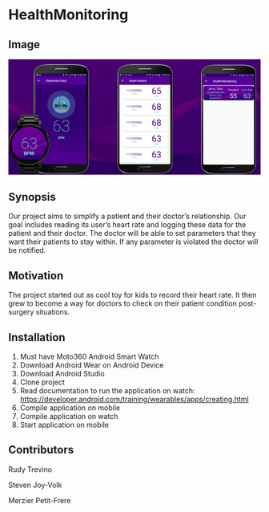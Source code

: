 # HealthMonitoring
## Image
![Alt text](https://github.com/rtrevino821/SpecsProject/blob/master/SpecsProject/OHMSpic1.PNG?raw=true"Picture1")

## Synopsis

Our project aims to simplify a patient and their doctor’s relationship. Our goal includes reading its user’s heart rate and logging these data for the patient and their doctor. The doctor will be able to set
parameters that they want their patients to stay within. If any parameter is violated the doctor will be notified.

## Motivation

The project started out as cool toy for kids to record their heart rate. It then grew to become a way for doctors to check on their patient condition post-surgery situations. 

## Installation
1. Must have Moto360 Android Smart Watch
2. Download Android Wear on Android Device
2. Download Android Studio
3. Clone project
3. Read documentation to run the application on watch: https://developer.android.com/training/wearables/apps/creating.html
4. Compile application on mobile
5. Compile application on watch
6. Start application on mobile

## Contributors

Rudy Trevino

Steven Joy-Volk

Merzier Petit-Frere

